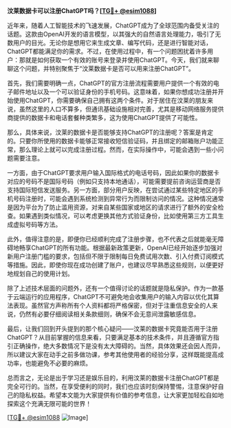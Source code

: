 **汶莱数据卡可以注册ChatGPT吗？[[TG💪+ @esim1088](https://t.me/s/esim1088)]**

近年来，随着人工智能技术的飞速发展，ChatGPT成为了全球范围内备受关注的话题。这款由OpenAI开发的语言模型，以其强大的自然语言处理能力，吸引了无数用户的目光。无论你是想用它来生成文章、编写代码，还是进行智能对话，ChatGPT都能满足你的需求。不过，在使用过程中，有一个问题困扰着许多用户：那就是如何获取一个有效的账号来登录并使用ChatGPT。今天，我们就来聊聊这个问题，并特别聚焦于“汶莱数据卡是否可以用来注册ChatGPT”。

首先，我们需要明确一点，ChatGPT的官方注册流程需要用户提供一个有效的电子邮件地址以及一个可以验证身份的手机号码。这意味着，如果你想成功注册并开始使用ChatGPT，你需要确保自己拥有这两个条件。对于居住在汶莱的朋友来说，虽然这里的人口不算多，但通讯基础设施相对完善，尤其是移动网络服务提供商提供的数据卡和电话套餐种类繁多，这为使用ChatGPT提供了可能性。

那么，具体来说，汶莱的数据卡是否能够支持ChatGPT的注册呢？答案是肯定的。只要你所使用的数据卡能够正常接收短信验证码，并且绑定的邮箱账户功能正常，那么理论上就可以完成注册过程。然而，在实际操作中，可能会遇到一些小问题需要注意。

一方面，由于ChatGPT要求用户输入国际格式的电话号码，因此如果你的数据卡对应的号码不是国际号码（例如只支持本地通话），可能需要提前咨询运营商是否支持国际短信发送服务。另一方面，部分用户反映，在尝试通过某些特定地区的手机号码注册时，可能会遇到系统检测到异常行为而限制访问的情况。这种情况通常是因为平台为了防止滥用资源，对来自某些国家或地区的请求进行了额外的安全检查。如果遇到类似情况，可以考虑更换其他方式验证身份，比如使用第三方工具生成虚拟号码等方法。

此外，值得注意的是，即便你已经顺利完成了注册步骤，也不代表之后就能毫无障碍地畅享ChatGPT的所有功能。根据最新政策更新，OpenAI已经开始逐步加强对新用户注册门槛的要求，包括但不限于限制每日免费试用次数、引入付费订阅模式等措施。因此，即使你现在成功创建了账户，也建议尽早熟悉这些规则，以便更好地规划自己的使用计划。

除了上述技术层面的问题外，还有一个值得讨论的话题就是隐私保护。作为一款基于云端运行的应用程序，ChatGPT不可避免地会收集用户的输入内容以优化其算法表现。虽然官方声称所有个人资料都将严格保密，但对于注重信息安全的人来说，仍然有必要仔细阅读相关条款细则，确保不会无意间泄露敏感信息。

最后，让我们回到开头提到的那个核心疑问——汶莱的数据卡究竟能否用于注册ChatGPT？从目前掌握的信息来看，只要满足基本的技术条件，并且遵循官方指引正确操作，绝大多数情况下是没有太大障碍的。当然，具体效果还会因人而异，所以建议大家在动手之前多做功课，参考其他使用者的经验分享，这样既能提高成功率，也能避免不必要的麻烦。

总而言之，无论是出于学习还是娱乐目的，利用汶莱的数据卡注册ChatGPT都是完全可行的。当然，在享受便利的同时，我们也应该时刻保持警惕，注意保护好自己的隐私权益。希望本文能为大家提供有价值的参考信息，让大家更加轻松自如地探索这个充满无限可能的世界！

[[TG💪+ @esim1088](https://t.me/s/esim1088) ![Image](https://i.postimg.cc/4NQfJmqS/Snipaste-2025-05-13-00-14-12.png)]